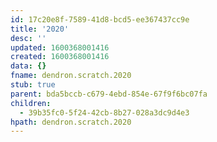 ```yaml
---
id: 17c20e8f-7589-41d8-bcd5-ee367437cc9e
title: '2020'
desc: ''
updated: 1600368001416
created: 1600368001416
data: {}
fname: dendron.scratch.2020
stub: true
parent: bda5bccb-c679-4ebd-854e-67f9f6bc07fa
children:
  - 39b35fc0-5f24-42cb-8b27-028a3dc9d4e3
hpath: dendron.scratch.2020
---
```


